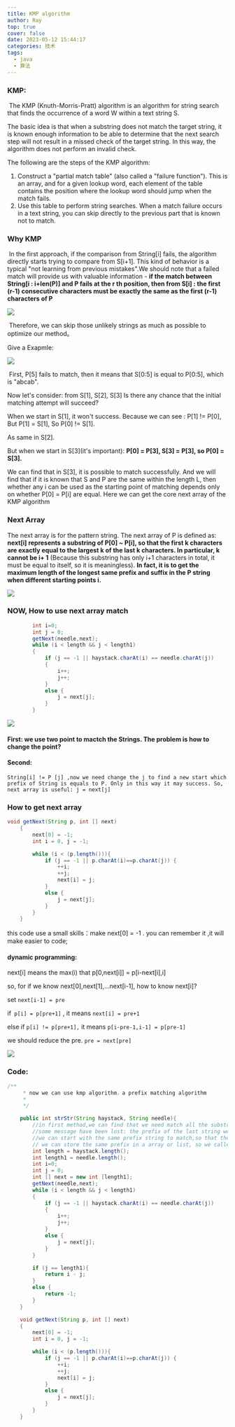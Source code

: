 ```yaml
---
title: KMP algorithm
author: Ray
top: true
cover: false
date: 2023-05-12 15:44:17
categories: 技术
tags:
  - java
  - 算法
---
```


### KMP:

​	The KMP (Knuth-Morris-Pratt) algorithm is an algorithm for string search that finds the occurrence of a word W within a text string S.

The basic idea is that when a substring does not match the target string, it is known enough information to be able to determine that the next search step will not result in a missed check of the target string. In this way, the algorithm does not perform an invalid check.

The following are the steps of the KMP algorithm:

1. Construct a "partial match table" (also called a "failure function"). This is an array, and for a given lookup word, each element of the table contains the position where the lookup word should jump when the match fails. 
2. Use this table to perform string searches. When a match failure occurs in a text string, you can skip directly to the previous part that is known not to match.

<!-- more -->

### Why KMP

​	In the first approach, if the comparison from String[i] fails, the algorithm directly starts trying to compare from S[i+1]. This kind of behavior is a typical "not learning from previous mistakes".We should note that a failed match will provide us with valuable information - **if the match between String[i : i+len(P)] and P fails at the r th position, then from S[i] : the first (r-1) consecutive characters must be exactly the same as the first (r-1) characters of P**

![](KMP-algorithm/1677815997905-1cc35396-f8b9-4cd8-9eeb-e583c804f942.jpeg)

​	Therefore, we can skip those unlikely strings as much as possible to optimize our method。

Give a Exapmle:

![](KMP-algorithm/1677830257055-487dcd00-8b04-4467-a430-34fbb1285c8e.jpeg)

​	First, P[5] fails to match, then it means that S[0:5] is equal to P[0:5], which is "abcab". 

Now let's consider: from S[1], S[2], S[3] Is there any chance that the initial matching attempt will succeed?

When we start in S[1], it won't success. Because we can see : P[1] != P[0], But P[1] = S[1], So P[0] != S[1].

As same in S[2].

But when we start in S[3](it's important): **P[0] = P[3], S[3] = P[3], so P[0] = S[3].**

We can find that in S[3], it is possible to match successfully. And we will find that if it is known that S and P are the same within the length L, then whether any i can be used as the starting point of matching depends only on whether P[0] = P[i] are equal. Here we can get the core next array of the KMP algorithm

### Next Array

The next array is for the pattern string. The next array of P is defined as: **next[i] represents a substring of P[0] ~ P[i], so that the first k characters are exactly equal to the largest k of the last k characters. In particular, k cannot be i+ 1** (Because this substring has only i+1 characters in total, it must be equal to itself, so it is meaningless).  **In fact, it is to get the maximum length of the longest same prefix and suffix in the P string when different starting points i.**

![](KMP-algorithm/1677816850922-c3abca12-6649-486d-b8aa-71139dcbc716.jpeg)

### NOW, How to use next array match

```java
        int i=0;
        int j = 0;
        getNext(needle,next);
        while (i < length && j < length1)
        {
            if (j == -1 || haystack.charAt(i) == needle.charAt(j))
            {
                i++;
                j++;
            }
            else {
                j = next[j];
            }
        }
```

![](KMP-algorithm/1677827701314-03d97a1b-a666-4268-b392-cfa46e8bb70c.jpeg)

#### First: we use two point to mactch the Strings. The problem is how to change the point?

#### Second: 

 	String[i] != P [j] ,now we need change the j to find a new start which prefix of String is equals to P. Only in this way it may success. So, next array is useful: j = next[j]

### How to get next array

```java
void getNext(String p, int [] next)
    {
        next[0] = -1;
        int i = 0, j = -1;

        while (i < (p.length())){
            if (j == -1 || p.charAt(i)==p.charAt(j)) {
                ++i;
                ++j;
                next[i] = j;
            }
            else {
                j = next[j];
            }
        }
    }
```

this code use a small skills：make next[0] = -1 . you can remember it ,it will make easier to code;

#### dynamic programming:

next[i] means the max(i) that p[0,next[i]] = p[i-next[i],i]

so, for if we know next[0],next[1],...next[i-1], how to know next[i]?

set `next[i-1] = pre` 

if` p[i] = p[pre+1]` , it means `next[i] = pre+1`

else if `p[i] != p[pre+1],` it means `p[i-pre-1,i-1] = p[pre-1]`

we should reduce the pre. `pre = next[pre]`

![](KMP-algorithm/1677829808221-92178aa3-0c00-4c60-af02-dc14e6752b5b.jpeg)



### Code:

```java
/**
     * now we can use kmp algorithm，a prefix matching algorithm
     *
     */

    public int strStr(String haystack, String needle){
        //in first method,we can find that we need match all the substring if it's not match.
        //some message have been lost: the prefix of the last string we have compared.
        //we can start with the same prefix string to match,so that the time can be saved
        // we can store the same prefix in a array or list, so we called kmp algorithm
        int length = haystack.length();
        int length1 = needle.length();
        int i=0;
        int j = 0;
        int [] next = new int [length1];
        getNext(needle,next);
        while (i < length && j < length1)
        {
            if (j == -1 || haystack.charAt(i) == needle.charAt(j))
            {
                i++;
                j++;
            }
            else {
                j = next[j];
            }
        }

        if (j == length1){
            return i - j;
        }
        else {
            return -1;
        }
    }

    void getNext(String p, int [] next)
    {
        next[0] = -1;
        int i = 0, j = -1;

        while (i < (p.length())){
            if (j == -1 || p.charAt(i)==p.charAt(j)) {
                ++i;
                ++j;
                next[i] = j;
            }
            else {
                j = next[j];
            }
        }
    }
```

